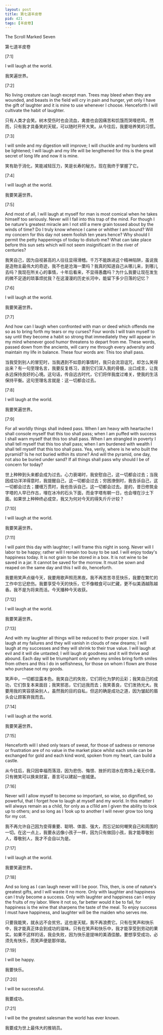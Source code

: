 ```yaml
---
layout: post
title: 第七道羊皮卷
pid: 421
tags: [羊皮卷]
---
```


The Scroll Marked Seven

第七道羊皮卷

[7:1]

I will laugh at the world. 

我笑遍世界。

[7:2]

No living creature can laugh except man. Trees may bleed when they are wounded, and beasts in the field will cry in pain and hunger, yet only I have the gift of laughter and it is mine to use whenever I choose. Henceforth I will cultivate the habit of laughter. 

只有人类才会笑。树木受伤时也会流血，禽兽也会因痛苦和饥饿而哭嚎悲鸣，然而，只有我才具备笑的天赋，可以随时开怀大笑。从今往后，我要培养笑的习惯。

[7:3]

I will smile and my digestion will improve; I will chuckle and my burdens will be lightened; I will laugh and my life will be lengthened for this is the great secret of long life and now it is mine. 

笑有助于消化，笑能减轻压力，笑是长寿的秘方。现在我终于掌握了它。

[7:4]

I will laugh at the world. 

我要笑遍世界。

[7:5]

And most of all, I will laugh at myself for man is most comical when he takes himself too seriously. Never will I fall into this trap of the mind. For though I be nature's greatest miracle am I not still a mere grain tossed about by the winds of time? Do I truly know whence I came or whither I am bound? Will my concern for this day not seem foolish ten years hence? Why should I permit the petty happenings of today to disturb me? What can take place before this sun sets which will not seem insignificant in the river of centuries? 

我笑自己，因为自视甚高的人往往显得滑稽。千万不能跌进这个精神陷阱，虽说我是造物主最伟大的奇迹，我不也是沧海一栗吗？我真的知道自己从哪儿来，到哪儿去吗？我现在所关心的事情，十年后看来，不显得愚蠢吗？为什么我要让现在发生的微不足道的琐事烦扰我？在这漫漫的历史长河中，能留下多少日落的记忆？

[7:6]

I will laugh at the world. 

我要笑遍世界。

[7:7]

And how can I laugh when confronted with man or deed which offends me so as to bring forth my tears or my curses? Four words I will train myself to say until they become a habit so strong that immediately they will appear in my mind whenever good humor threatens to depart from me. These words, passed down from the ancients, will carry me through every adversity and maintain my life in balance. These four words are: This too shall pass. 

当我受到别人的冒犯时，当我遇到不如意的事情时，我只会流泪诅咒，却怎么笑得出来？有一句至理名言，我要反复练习，直到它们深入我的骨髓，出口成言，让我永远保持良好的心境。这句话，传自远古时代，它们将伴我度过难关，使我的生活保持平衡。这句至理名言就是：这一切都会过去。

[7:8]

I will laugh at the world. 

我要笑遍世界。

[7:9]

For all worldly things shall indeed pass. When I am heavy with heartache I shall console myself that this too shall pass; when I am puffed with success I shall warn myself that this too shall pass. When I am strangled in poverty I shall tell myself that this too shall pass; when I am burdened with wealth I shall tell myself that this too shall pass. Yea, verily, where is he who built the pyramid? Is he not buried within its stone? And will the pyramid, one day, not also be buried under sand? If all things shall pass why should I be of concern for today? 

世上种种到头来都会成为过去。心力衰竭时，我安慰自己，这一切都会过去；当我因成功洋洋得意时，我提醒自己，这一切都会过去；穷困潦倒时，我告诉自己，这一切都会过去；腰缠万贯时，我也告诉自己，这一切都会过去。是的，昔日修筑金字塔的人早已作古，埋在冰冷的石头下面，而金字塔有朝一日，也会埋在沙土下面。如果世上种种终必成空，我又为何对今天的得失斤斤计较？

[7:10]

I will laugh at the world. 

我要笑遍世界。

[7:11]

I will paint this day with laughter; I will frame this night in song. Never will I labor to be happy; rather will I remain too busy to be sad. I will enjoy today's happiness today. It is not grain to be stored in a box. It is not wine to be saved in a jar. It cannot be saved for the morrow. It must be sown and reaped on the same day and this I will do, henceforth. 

我要用笑声点缀今天，我要用歌声照亮黑夜。我不再苦苦寻觅快乐，我要在繁忙的工作中忘记悲伤。我要享受今天的快乐，它不像粮食可以贮藏，更不似美酒越陈越香。我不是为将来而活。今天播种今天收获。

[7:12]

I will laugh at the world. 

我要笑遍世界。

[7:13]

And with my laughter all things will be reduced to their proper size. I will laugh at my failures and they will vanish in clouds of new dreams; I will laugh at my successes and they will shrink to their true value. I will laugh at evil and it will die untasted; I will laugh at goodness and it will thrive and abound. Each day will be triumphant only when my smiles bring forth smiles from others and this l do in selfishness, for those on whom l flown are those who purchase not my goods. 

笑声中，一切都显露本色。我笑自己的失败，它们将化为梦的云彩；我笑自己的成功，它们恢复本来面目；我笑邪恶，它们远我而去；我笑善良，它们发扬光大。我要用我的笑容感染别人，虽然我的目的自私，但这的确是成功之道，因为皱起的眉头会让顾客弃我而去。

[7:14]

I will laugh at the world. 

我要笑遍世界。

[7:15]

Henceforth will l shed only tears of sweat, for those of sadness or remorse or frustration are of no value in the market place whilst each smile can be exchanged for gold and each kind word, spoken from my heart, can build a castle. 

从今往后，我只因幸福而落泪，因为悲伤、悔恨、挫折的泪水在商场上毫无价值，只有微笑可以换来财富，善言可以建起一座城堡。

[7:16]

Never will l allow myself to become so important, so wise, so dignified, so powerful, that I forget how to laugh at myself and my world. In this matter I will always remain as a child, for only as a cl1ild am I given the ability to look up to others; and so long as I 1ook up to another I will never grow too long for my cot. 

我不再允许自己因为变得重要、聪明、体面、强大，而忘记如何嘲笑自己和周围的一切。在这一点上，我要永远像小孩子一样，因为只有做回小孩，我才能尊敬别人，尊敬别人，我才不会自以为是。

[7:17]

I will laugh at the world. 

我要笑遍世界。

[7:18]

And so long as I can laugh never will I be poor. This, then, is one of nature's greatest gifts, and l will waste it no more. Only with laughter and happiness can l truly become a success. Only with laughter and happiness can I enjoy the fruits of my labor. Were it not so, far better would it be to fail, for happiness is the wine that sharpens the taste of the meal. To enjoy success I must have happiness, and laughter will be the maiden who serves me. 

只要我能笑，就永远不会贫穷。这也是天赋，我不再浪费它。只有在笑声和快乐中，我才能真正体会到成功的滋味。只有在笑声和快乐中，我才能享受到劳动的果实。如果不这样的话，我会失败，因为快乐是提味的美酒佳酿。要想享受成功，必须先有快乐，而笑声便是那伴娘。

[7:19]

I will be happy. 

我要快乐。 

[7:20]

I will be successful. 

我要成功。

[7:21]

I will be the greatest salesman the world has ever known.

我要成为世上最伟大的推销员。